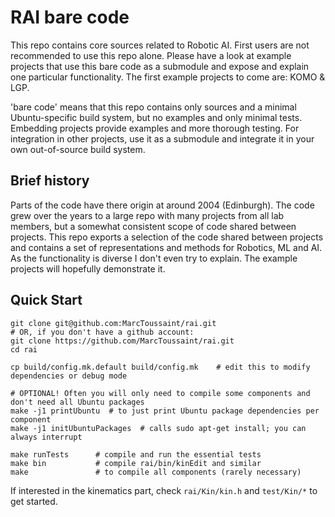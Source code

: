 # RAI bare code

This repo contains core sources related to Robotic AI. First users are not recommended to use this repo alone.
Please have a look at example projects that use this bare code as a submodule and expose and explain one
particular functionality. The first example projects to come are: KOMO & LGP.

'bare code' means that this repo contains only sources and a minimal Ubuntu-specific build system, but no examples
and only minimal tests. Embedding projects provide examples and more thorough testing. For integration in other
projects, use it as a submodule and integrate it in your own out-of-source build system.

## Brief history

Parts of the code have there origin at around 2004 (Edinburgh). The code grew over the years to a large repo with
many projects from all lab members, but a somewhat consistent scope of code shared between projects. This repo exports a
selection of the code shared between projects and contains a set of representations and methods for Robotics, ML and AI.
As the functionality is diverse I don't even try to explain. The example projects will hopefully demonstrate it.

## Quick Start

```
git clone git@github.com:MarcToussaint/rai.git
# OR, if you don't have a github account:
git clone https://github.com/MarcToussaint/rai.git
cd rai

cp build/config.mk.default build/config.mk    # edit this to modify dependencies or debug mode

# OPTIONAL! Often you will only need to compile some components and don't need all Ubuntu packages
make -j1 printUbuntu  # to just print Ubuntu package dependencies per component
make -j1 initUbuntuPackages  # calls sudo apt-get install; you can always interrupt

make runTests      # compile and run the essential tests
make bin           # compile rai/bin/kinEdit and similar
make               # to compile all components (rarely necessary)
```

If interested in the kinematics part, check `rai/Kin/kin.h` and `test/Kin/*` to get started.
